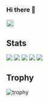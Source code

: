 ### Hi there 👋
<p align="left">
    <a href="https://github.com/konattsu">
    <img height="20" src="https://komarev.com/ghpvc/?username=konattsu" />
  </a>
</p>

## Stats
![](http://github-profile-summary-cards.vercel.app/api/cards/profile-details?username=konattsu&theme=tokyonight)
![](http://github-profile-summary-cards.vercel.app/api/cards/repos-per-language?username=konattsu&theme=tokyonight)
![](http://github-profile-summary-cards.vercel.app/api/cards/most-commit-language?username=konattsu&theme=tokyonight)
![](http://github-profile-summary-cards.vercel.app/api/cards/stats?username=konattsu&theme=tokyonight)
![](http://github-profile-summary-cards.vercel.app/api/cards/productive-time?username=konattsu&theme=tokyonight&utcOffset=9)

## Trophy
![trophy](https://github-profile-trophy.vercel.app/?username=konattsu&theme=tokyonight)
